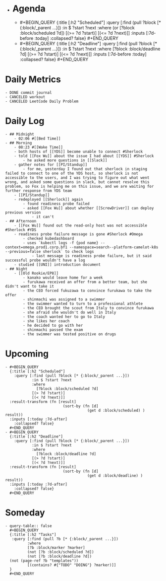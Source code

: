 - # Agenda
	- #+BEGIN_QUERY
	  {:title [:h2 "Scheduled"]
	    :query [:find (pull ?block [* {:block/_parent ...}])
	            :in $ ?start ?next
	            :where
	            (or
	              [?block :block/scheduled ?d])
	            [(>= ?d ?start)]
	            [(<= ?d ?next)]]
	  :inputs [:7d-before :today]
	    :collapsed? false}
	  #+END_QUERY
	- #+BEGIN_QUERY
	  {:title [:h2 "Deadline"]
	    :query [:find (pull ?block [* {:block/_parent ...}])
	            :in $ ?start ?next
	            :where
	              [?block :block/deadline ?d]
	            [(>= ?d ?start)]
	            [(<= ?d ?next)]]
	    :inputs [:7d-before :today]
	    :collapsed? false}
	  #+END_QUERY
# Daily Metrics
	- DONE commit journal
	- CANCELED workout
	- CANCELED LeetCode Daily Problem
# Daily Log
	- ## Midnight
		- 02:06 #[[Bed Time]]
	- ## Morning
		- 08:23 #[[Wake Time]]
		- both hosts of [[YDS]] become unable to connect #Sherlock
		- told [[Fox Wu]] about the issue I had about [[YDS]] #Sherlock
			- he asked more questions in [[Slack]]
		- gather notes for [[PI/Standup]]
			- for me, yesterday I found out that sherlock in staging failed to connect to one of the YDS host, so sherlock is not accessible to the users, and I was trying to figure out what went wrong, and asked some questions in slack, but cannot resolve this problem, so Fox is helping me on this issue, and we are waiting for further response from YDS team
		- [[PI/Standup]]
		- redeployed [[Sherlock]] again
			- found readiness probe failed
			- asked [[Fox Wu]] about whether [[ScrewDriver]] can deploy previous version
				- it can't
	- ## Afternoon
		- [[Fox Wu]] found out the read-only host was not accessible #Sherlock #YDS
		- readiness probe failure message is gone #Sherlock #Omega
			- checked kubedashboard
			- uses `kubectl logs -f {pod name} --context=omega.prod1.corp.bf1 --namespace=search--platform-camelot-k8s --previous=false sherlock` to check logs
				- last message is readiness probe failure, but it said successful probe wouldn't have a log
		- studied [[UNI]] introduction document
	- ## Night
		- [[Old Rookie/EP8]]
			- kanako would leave home for a week
			- furukawa received an offer from a better team, but she didn't want to take it
			- the CEO forced fukuzawa to convince furukawa to take the offer
			- shinmachi was assigned to a swimmer
			- the swimmer wanted to turn to a professional athlete
			- the CEO brought the scout from Italy to convince furukawa
			- she afraid she wouldn't do well in Italy
			- the coach wanted her to go to Italy
			- she likes her coach
			- he decided to go with her
			- shinmachi passed the exam
			- the swimmer was tested positive on drugs
# Upcoming
	- #+BEGIN_QUERY
	  {:title [:h2 "Scheduled"]
	    :query [:find (pull ?block [* {:block/_parent ...}])
	            :in $ ?start ?next
	            :where
	              [?block :block/scheduled ?d]
	            [(> ?d ?start)]
	            [(< ?d ?next)]]
	  :result-transform (fn [result]
	                          (sort-by (fn [d]
	                                     (get d :block/scheduled) ) result))    
	  :inputs [:today :7d-after]
	    :collapsed? false}
	  #+END_QUERY
	- #+BEGIN_QUERY
	  {:title [:h2 "Deadline"]
	    :query [:find (pull ?block [* {:block/_parent ...}])
	            :in $ ?start ?next
	            :where
	              [?block :block/deadline ?d]
	            [(> ?d ?start)]
	            [(< ?d ?next)]]
	  :result-transform (fn [result]
	                          (sort-by (fn [d]
	                                     (get d :block/deadline) ) result))    
	  :inputs [:today :7d-after]
	    :collapsed? false}
	  #+END_QUERY
# Someday
	- query-table:: false
	  #+BEGIN_QUERY
	  {:title [:h2 "Tasks"]
	   :query [:find (pull ?b [* {:block/_parent ...}])
	          :where
	          [?b :block/marker ?marker]
	          (not [?b :block/scheduled ?d])
	          (not [?b :block/deadline ?d])
	  (not (page-ref ?b "templates"))
	          [(contains? #{"TODO" "DOING"} ?marker)]]
	  }
	  #+END_QUERY
